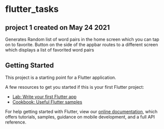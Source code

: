 # flutter_tasks

## project 1 created on May 24 2021
Generates Random list of word pairs in the home screen which you can tap on to favorite.
Button on the side of the appbar routes to a different screen which displays a list of favorited word pairs

## Getting Started

This project is a starting point for a Flutter application.

A few resources to get you started if this is your first Flutter project:

- [Lab: Write your first Flutter app](https://flutter.dev/docs/get-started/codelab)
- [Cookbook: Useful Flutter samples](https://flutter.dev/docs/cookbook)

For help getting started with Flutter, view our
[online documentation](https://flutter.dev/docs), which offers tutorials,
samples, guidance on mobile development, and a full API reference.
